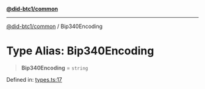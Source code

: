 [**@did-btc1/common**](../README.md)

***

[@did-btc1/common](../globals.md) / Bip340Encoding

# Type Alias: Bip340Encoding

> **Bip340Encoding** = `string`

Defined in: [types.ts:17](https://github.com/dcdpr/did-btc1-js/blob/751aedd75738c26882a2149e644ae32b9e424707/packages/common/src/types.ts#L17)
